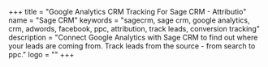 +++
title = "Google Analytics CRM Tracking For Sage CRM - Attributio"
name = "Sage CRM"
keywords = "sagecrm, sage crm, google analytics, crm, adwords, facebook, ppc, attribution, track leads, conversion tracking"
description = "Connect Google Analytics with Sage CRM to find out where your leads are coming from. Track leads from the source - from search to ppc."
logo = ""
+++
